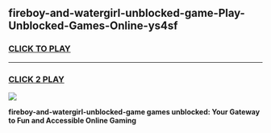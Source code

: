 
## fireboy-and-watergirl-unblocked-game-Play-Unblocked-Games-Online-ys4sf
<h3>
<a href="https://premium76.site?title=fireboy-and-watergirl-unblocked-game&ref=24A">CLICK TO PLAY</a></h3>
<hr>

<h3>
<a href="https://premium76.site?title=fireboy-and-watergirl-unblocked-game&ref=24A">CLICK 2 PLAY</a>
  
</h3>

<a href="https://premium76.site?title=fireboy-and-watergirl-unblocked-game&ref=24A"><img src="https://clearcache.store/games.png"></a>


**fireboy-and-watergirl-unblocked-game games unblocked: Your Gateway to Fun and Accessible Online Gaming**
